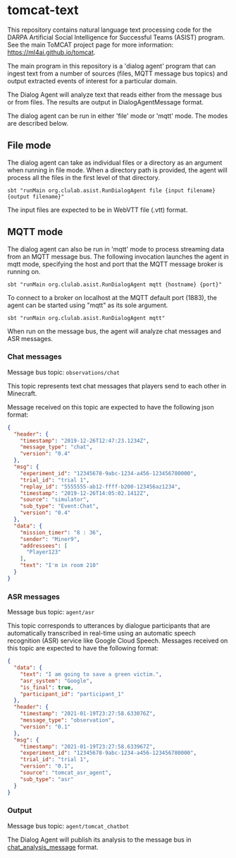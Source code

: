 tomcat-text
===========

This repository contains natural language text processing code for the DARPA
Artificial Social Intelligence for Successful Teams (ASIST) program. See the
main ToMCAT project page for more information: https://ml4ai.github.io/tomcat.

The main program in this repository is a 'dialog agent' program that can ingest
text from a number of sources (files, MQTT message bus topics) and output
extracted events of interest for a particular domain.

The Dialog Agent will analyze text that reads either from the message bus or
from files.  The results are output in DialogAgentMessage format.

The dialog agent can be run in either 'file' mode or 'mqtt' mode. The modes are
described below.

File mode
---------

The dialog agent can take as individual files or a directory as an argument
when running in file mode. When a directory path is provided, the agent will
process all the files in the first level of that directory.

    sbt "runMain org.clulab.asist.RunDialogAgent file {input filename} {output filename}"

The input files are expected to be in WebVTT file (.vtt) format.


MQTT mode
---------

The dialog agent can also be run in 'mqtt' mode to process streaming data from
an MQTT message bus. The following invocation launches the agent in mqtt mode,
specifying the host and port that the MQTT message broker is running on.

    sbt "runMain org.clulab.asist.RunDialogAgent mqtt {hostname} {port}"

To connect to a broker on localhost at the MQTT default port (1883), the agent
can be started using "mqtt" as its sole argument.

    sbt "runMain org.clulab.asist.RunDialogAgent mqtt"


When run on the message bus, the agent will analyze chat messages and ASR messages.

### Chat messages

Message bus topic: `observations/chat`

This topic represents text chat messages that players send to each other in
Minecraft.

Message received on this topic are expected to have the following json format:

```json
{
  "header": {
    "timestamp": "2019-12-26T12:47:23.1234Z",
    "message_type": "chat",
    "version": "0.4"
  },
  "msg": {
    "experiment_id": "12345678-9abc-1234-a456-123456780000",
    "trial_id": "trial 1",
    "replay_id": "5555555-ab12-ffff-b200-123456az1234",
    "timestamp": "2019-12-26T14:05:02.1412Z",
    "source": "simulator",
    "sub_type": "Event:Chat",
    "version": "0.4"
  },
  "data": {
    "mission_timer": "8 : 36",
    "sender": "Miner9",
    "addressees": [
      "Player123"
    ],
    "text": "I'm in room 210"
  }
}
```

### ASR messages

Message bus topic: `agent/asr`

This topic corresponds to utterances by dialogue participants that are
automatically transcribed in real-time using an automatic speech recognition
(ASR) service like Google Cloud Speech. Messages received on this topic are
expected to have the following format:

```json
{
  "data": {
    "text": "I am going to save a green victim.",
    "asr_system": "Google",
    "is_final": true,
    "participant_id": "participant_1"
  },
  "header": {
    "timestamp": "2021-01-19T23:27:58.633076Z",
    "message_type": "observation",
    "version": "0.1"
  },
  "msg": {
    "timestamp": "2021-01-19T23:27:58.633967Z",
    "experiment_id": "12345678-9abc-1234-a456-123456780000",
    "trial_id": "trial 1",
    "version": "0.1",
    "source": "tomcat_asr_agent",
    "sub_type": "asr"
  }
}
```


### Output 

Message bus topic: `agent/tomcat_chatbot`

The Dialog Agent will publish its analysis to the message bus in [chat_analysis_message][1] format.

[1]: https://github.com/clulab/tomcat-text/blob/master/message_specs/chat_analysis_message.md
